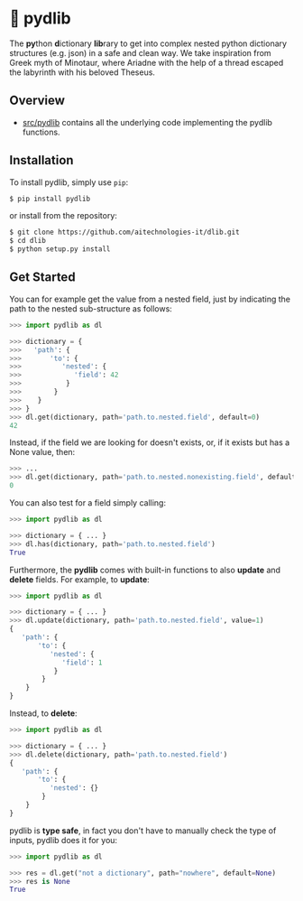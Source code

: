 # :yarn: pydlib
The **py**thon **d**ictionary **lib**rary to get into complex nested python dictionary structures (e.g. json) in a safe and clean way. We take inspiration from Greek myth of Minotaur, where Ariadne with the help of a thread escaped the labyrinth with his beloved Theseus.

## Overview

* [src/pydlib](src/pydlib) contains all the underlying code implementing the pydlib functions.

## Installation

To install pydlib, simply use `pip`:

```bash
$ pip install pydlib
```

or install from the repository:

```bash
$ git clone https://github.com/aitechnologies-it/dlib.git
$ cd dlib
$ python setup.py install
```

## Get Started

You can for example get the value from a nested field, just by indicating the path to the nested sub-structure as follows:

```python
>>> import pydlib as dl

>>> dictionary = {
>>>   'path': {
>>>       'to': {
>>>          'nested': {
>>>             'field': 42
>>>           }
>>>        }
>>>    }
>>> }
>>> dl.get(dictionary, path='path.to.nested.field', default=0)
42
```

Instead, if the field we are looking for doesn't exists, or, if it exists but has a None value, then:

```python
>>> ...
>>> dl.get(dictionary, path='path.to.nested.nonexisting.field', default=0)
0
```

You can also test for a field simply calling:

```python
>>> import pydlib as dl

>>> dictionary = { ... }
>>> dl.has(dictionary, path='path.to.nested.field')
True
```

Furthermore, the **pydlib** comes with built-in functions to also **update** and **delete** fields. For example, to **update**:

```python
>>> import pydlib as dl

>>> dictionary = { ... }
>>> dl.update(dictionary, path='path.to.nested.field', value=1)
{
   'path': {
       'to': {
          'nested': {
             'field': 1
           }
        }
    }
}
```

Instead, to **delete**:

```python
>>> import pydlib as dl

>>> dictionary = { ... }
>>> dl.delete(dictionary, path='path.to.nested.field')
{
   'path': {
       'to': {
          'nested': {}
        }
    }
}
```

pydlib is **type safe**, in fact you don't have to manually check the type of inputs, pydlib does it for you:

```python
>>> import pydlib as dl

>>> res = dl.get("not a dictionary", path="nowhere", default=None)
>>> res is None
True
```
